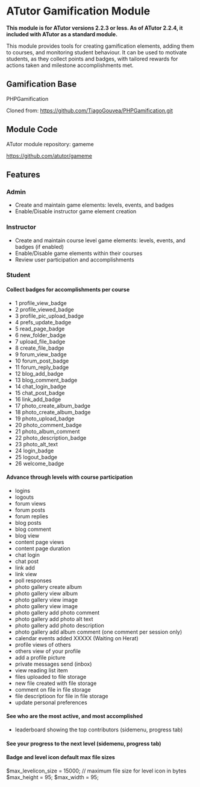 # ATutor Gamification Module
**This module is for ATutor versions 2.2.3 or less. As of ATutor 2.2.4, it included with ATutor as a standard module.**

This module provides tools for creating gamification elements, adding them to courses, and monitoring student behaviour. It can be used to motivate students, as they collect points and badges, with tailored rewards for actions taken and milestone accomplishments met.

## Gamification Base

PHPGamification

Cloned from: https://github.com/TiagoGouvea/PHPGamification.git

## Module Code

ATutor module repository: gameme

https://github.com/atutor/gameme
## Features
### Admin

* Create and maintain game elements: levels, events, and badges
* Enable/Disable instructor game element creation

### Instructor

* Create and maintain course level game elements: levels, events, and badges (if enabled)
* Enable/Disable game elements within their courses
* Review user participation and accomplishments

### Student

#### Collect badges for accomplishments per course
* 1 profile_view_badge    
* 2 profile_viewed_badge  
* 3 profile_pic_upload_badge 
* 4 prefs_update_badge 
* 5 read_page_badge
* 6 new_folder_badge 
* 7 upload_file_badge 
* 8 create_file_badge 
* 9 forum_view_badge 
* 10 forum_post_badge 
* 11 forum_reply_badge 
* 12 blog_add_badge
* 13 blog_comment_badge 
* 14 chat_login_badge 
* 15 chat_post_badge
* 16 link_add_badge
* 17 photo_create_album_badge 
* 18 photo_create_album_badge
* 19 photo_upload_badge 
* 20 photo_comment_badge 
* 21 photo_album_comment 
* 22 photo_description_badge 
* 23 photo_alt_text 
* 24 login_badge
* 25 logout_badge
* 26 welcome_badge

#### Advance through levels with course participation
* logins  
* logouts  
* forum views 
* forum posts 
* forum replies 
* blog posts 
* blog comment 
* blog view 
* content page views 
* content page duration 
* chat login 
* chat post 
* link add  
* link view 
* poll responses  
* photo gallery create album 
* photo gallery view album  
* photo gallery view image  
* photo gallery view image   
* photo gallery add photo comment   
* photo gallery add photo alt text   
* photo gallery add photo description   
* photo gallery add album comment  (one comment per session only)
* calendar events added XXXXX (Waiting on Herat)
* profile views of others 
* others view of your profile 
* add a profile picture 
* private messages send (inbox) 
* view reading list item 
* files uploaded to file storage 
* new file created with file storage 
* comment on file in file storage 
* file descriptioon for file in file storage 
* update personal preferences 

#### See who are the most active, and most accomplished
* leaderboard showing the top contributors (sidemenu, progress tab) 

#### See your progress to the next level (sidemenu, progress tab) 

#### Badge and level icon default max file sizes
$max_levelicon_size = 15000;  // maximum file size for  level icon in bytes
$max_height = 95;
$max_width = 95;


